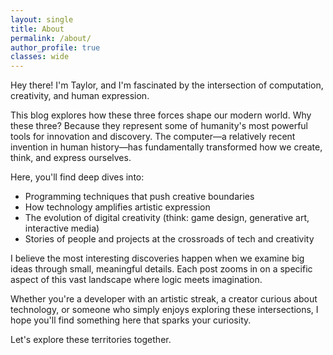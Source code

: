 ```yaml
---
layout: single
title: About
permalink: /about/
author_profile: true
classes: wide
---
```


Hey there! I'm Taylor, and I'm fascinated by the intersection of computation, creativity, and human expression.

This blog explores how these three forces shape our modern world. Why these three? Because they represent some of humanity's most powerful tools for innovation and discovery. The computer—a relatively recent invention in human history—has fundamentally transformed how we create, think, and express ourselves.

Here, you'll find deep dives into:
- Programming techniques that push creative boundaries
- How technology amplifies artistic expression
- The evolution of digital creativity (think: game design, generative art, interactive media)
- Stories of people and projects at the crossroads of tech and creativity

I believe the most interesting discoveries happen when we examine big ideas through small, meaningful details. Each post zooms in on a specific aspect of this vast landscape where logic meets imagination.

Whether you're a developer with an artistic streak, a creator curious about technology, or someone who simply enjoys exploring these intersections, I hope you'll find something here that sparks your curiosity.

Let's explore these territories together.